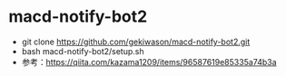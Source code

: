 # macd-notify-bot2
- git clone https://github.com/gekiwason/macd-notify-bot2.git
- bash macd-notify-bot2/setup.sh
- 参考：https://qiita.com/kazama1209/items/96587619e85335a74b3a
